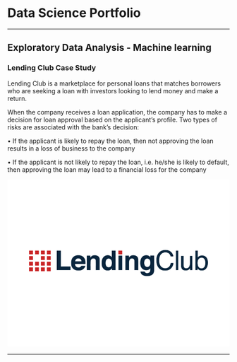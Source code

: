 # Data Science Portfolio
---
## Exploratory Data Analysis - Machine learning

### Lending Club Case Study

Lending Club is a marketplace for personal loans that matches borrowers who are seeking a loan with investors looking to lend money and make a return. 

When the company receives a loan application, the company has to make a decision for loan approval based on the applicant’s profile. Two types of risks are associated with the bank’s decision:

• If the applicant is likely to repay the loan, then not approving the loan results in a loss of business to the company

• If the applicant is not likely to repay the loan, i.e. he/she is likely to default, then approving the loan may lead to a financial loss for the company

<center><img src="assets/img/Lending-Club.png"/></center>

---
